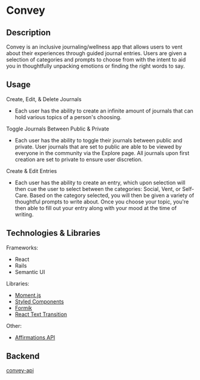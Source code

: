 # Convey 

## Description 

Convey is an inclusive journaling/wellness app that allows users to vent about their experiences through guided journal entries. Users are given a selection of categories and prompts to choose from with the intent to aid you in thoughtfully unpacking emotions or finding the right words to say. 


## Usage

Create, Edit, & Delete Journals 
- Each user has the ability to create an infinite amount of journals that can hold various topics of a person's choosing. 

Toggle Journals Between Public & Private
- Each user has the ability to toggle their journals between public and private. User journals that are set to public are able to be viewed by everyone in the community via the Explore page. All journals upon first creation are set to private to ensure user discretion. 

Create & Edit Entries
- Each user has the ability to create an entry, which upon selection will then cue the user to select between the categories: Social, Vent, or Self-Care. Based on the category selected, you will then be given a variety of thoughtful prompts to write about. Once you choose your topic, you're then able to fill out your entry along with your mood at the time of writing. 


## Technologies & Libraries

Frameworks: 
- React
- Rails
- Semantic UI


Libraries: 
- [Moment.js](https://momentjs.com/)
- [Styled Components](https://styled-components.com/)
- [Formik](https://formik.org/)
- [React Text Transition](https://github.com/WinterCore/react-text-transition#readme)

Other: 
- [Affirmations API](https://github.com/annthurium/affirmations)


## Backend 
[convey-api](https://github.com/fangbalm/convey-api)

